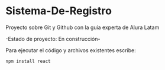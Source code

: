 # Sistema-De-Registro
Proyecto sobre Git y Github con la guía experta de Alura Latam

-Estado de proyecto: En construcción-

Para ejecutar el código y archivos existentes escribe:

```npm install react```
